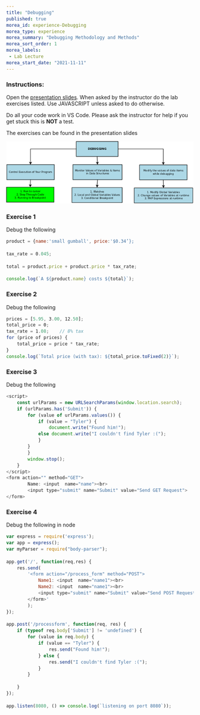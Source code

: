 ```yaml
--- 
title: "Debugging" 
published: true 
morea_id: experience-Debugging
morea_type: experience 
morea_summary: "Debugging Methodology and Methods"
morea_sort_order: 1 
morea_labels:
 - Lab Lecture
morea_start_date: "2021-11-11"
---
```


### Instructions: 
Open the [presentation slides](ITM352_Debugging.ppt). When asked by the instructor do the lab exercises listed. Use JAVASCRIPT unless asked to do otherwise.

Do all your code work in VS Code. Please ask the instructor for help if you get stuck this is **NOT** a test.

The exercises can be found in the presentation slides

![Debugging Techniques](debugging-techniques.png)

### Exercise 1
Debug the following 
```Javascript
product = {name:'small gumball', price:'$0.34’};

tax_rate = 0.045;

total = product.price + product.price * tax_rate;

console.log(`A ${product.name} costs ${total}`); 
```

### Exercise 2
Debug the following 
```Javascript
prices = [5.95, 3.00, 12.50];
total_price = 0;
tax_rate = 1.08;    // 8% tax 
for (price of prices) {
    total_price = price * tax_rate;
}
console.log(`Total price (with tax): ${total_price.toFixed(2)}`); 
```

### Exercise 3
Debug the following
```Javascript
<script>
    const urlParams = new URLSearchParams(window.location.search);
    if (urlParams.has('Submit')) {
        for (value of urlParams.values()) {
            if (value = "Tyler") {
                document.write("Found him!");
            else document.write("I couldn't find Tyler :("); 
            }
        }
        }
        window.stop();
    }
</script>
<form action="" method="GET">
        Name: <input  name="name"><br>
        <input type="submit" name="Submit" value="Send GET Request">
</form>
```

### Exercise 4
Debug the following in node

```Javascript
var express = require('express');
var app = express();
var myParser = require("body-parser");

app.get('/', function(req,res) {
    res.send(
        '<form action="/process_form" method="POST">
            Name1: <input  name="name1"><br>
            Name2: <input  name="name1"><br>
            <input type="submit" name="Submit" value="Send POST Request">
        </form>'
        );
});

app.post('/processform', function(req, res) {
    if (typeof req.body['Submit'] != 'undefined') {
        for (value in req.body) {
            if (value == "Tyler") {
                res.send("Found him!");
            } else {
                res.send("I couldn't find Tyler :(");
            }
        }
        
    }
});

app.listen(8080, () => console.log(`listening on port 8080`));
```